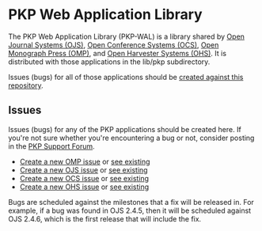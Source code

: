 PKP Web Application Library
=======

The PKP Web Application Library (PKP-WAL) is a library shared by [Open Journal Systems (OJS)](http://github.com/pkp/ojs), [Open Conference Systems (OCS)](http://github.com/pkp/ocs), [Open Monograph Press (OMP)](http://github.com/pkp/omp), and [Open Harvester Systems (OHS)](http://github.com/pkp/harvester). It is distributed with those applications in the lib/pkp subdirectory.

Issues (bugs) for all of those applications should be [created against this repository](https://github.com/pkp/pkp-lib/issues).

## Issues
Issues (bugs) for any of the PKP applications should be created here. If you're not sure whether you're encountering a bug or not, consider posting in the [PKP Support Forum](http://pkp.sfu.ca/support/forum).

* [Create a new OMP issue](https://github.com/pkp/pkp-lib/issues/new?title=[OMP]) or [see existing](https://github.com/pkp/pkp-lib/labels/Open%20Monograph%20Press)
* [Create a new OJS issue](https://github.com/pkp/pkp-lib/issues/new?title=[OJS]) or [see existing](https://github.com/pkp/pkp-lib/labels/Open%20Journal%20Systems)
* [Create a new OCS issue](https://github.com/pkp/pkp-lib/issues/new?title=[OCS]) or [see existing](https://github.com/pkp/pkp-lib/labels/Open%20Conference%20Systems)
* [Create a new OHS issue](https://github.com/pkp/pkp-lib/issues/new?title=[OHS]) or [see existing](https://github.com/pkp/pkp-lib/labels/Open%20Harvester%20Systems)

Bugs are scheduled against the milestones that a fix will be released in. For example, if a bug was found in OJS 2.4.5, then it will be scheduled against OJS 2.4.6, which is the first release that will include the fix.
